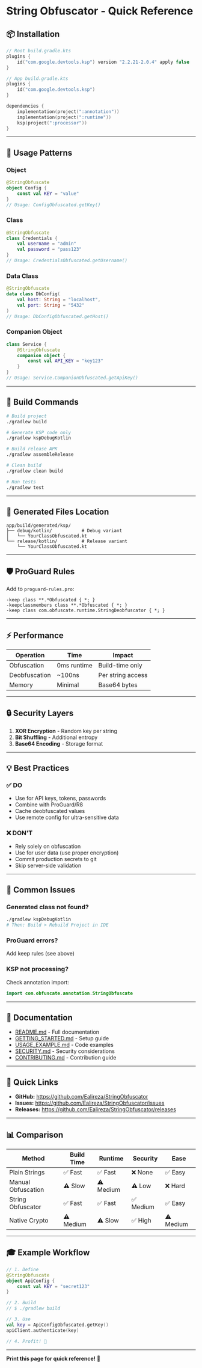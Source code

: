 # String Obfuscator - Quick Reference

## 📦 Installation

```kotlin
// Root build.gradle.kts
plugins {
    id("com.google.devtools.ksp") version "2.2.21-2.0.4" apply false
}

// App build.gradle.kts
plugins {
    id("com.google.devtools.ksp")
}

dependencies {
    implementation(project(":annotation"))
    implementation(project(":runtime"))
    ksp(project(":processor"))
}
```

---

## 🎯 Usage Patterns

### Object
```kotlin
@StringObfuscate
object Config {
    const val KEY = "value"
}
// Usage: ConfigObfuscated.getKey()
```

### Class
```kotlin
@StringObfuscate
class Credentials {
    val username = "admin"
    val password = "pass123"
}
// Usage: CredentialsObfuscated.getUsername()
```

### Data Class
```kotlin
@StringObfuscate
data class DbConfig(
    val host: String = "localhost",
    val port: String = "5432"
)
// Usage: DbConfigObfuscated.getHost()
```

### Companion Object
```kotlin
class Service {
    @StringObfuscate
    companion object {
        const val API_KEY = "key123"
    }
}
// Usage: Service.CompanionObfuscated.getApiKey()
```

---

## 🔧 Build Commands

```bash
# Build project
./gradlew build

# Generate KSP code only
./gradlew kspDebugKotlin

# Build release APK
./gradlew assembleRelease

# Clean build
./gradlew clean build

# Run tests
./gradlew test
```

---

## 📂 Generated Files Location

```
app/build/generated/ksp/
├── debug/kotlin/           # Debug variant
│   └── YourClassObfuscated.kt
└── release/kotlin/         # Release variant
    └── YourClassObfuscated.kt
```

---

## 🛡️ ProGuard Rules

Add to `proguard-rules.pro`:

```proguard
-keep class **.*Obfuscated { *; }
-keepclassmembers class **.*Obfuscated { *; }
-keep class com.obfuscate.runtime.StringDeobfuscator { *; }
```

---

## ⚡ Performance

| Operation | Time | Impact |
|-----------|------|--------|
| Obfuscation | 0ms runtime | Build-time only |
| Deobfuscation | ~100ns | Per string access |
| Memory | Minimal | Base64 bytes |

---

## 🔒 Security Layers

1. **XOR Encryption** - Random key per string
2. **Bit Shuffling** - Additional entropy
3. **Base64 Encoding** - Storage format

---

## 💡 Best Practices

### ✅ DO
- Use for API keys, tokens, passwords
- Combine with ProGuard/R8
- Cache deobfuscated values
- Use remote config for ultra-sensitive data

### ❌ DON'T
- Rely solely on obfuscation
- Use for user data (use proper encryption)
- Commit production secrets to git
- Skip server-side validation

---

## 🐛 Common Issues

### Generated class not found?
```bash
./gradlew kspDebugKotlin
# Then: Build > Rebuild Project in IDE
```

### ProGuard errors?
Add keep rules (see above)

### KSP not processing?
Check annotation import:
```kotlin
import com.obfuscate.annotation.StringObfuscate
```

---

## 📖 Documentation

- [README.md](README.md) - Full documentation
- [GETTING_STARTED.md](GETTING_STARTED.md) - Setup guide
- [USAGE_EXAMPLE.md](docs/USAGE_EXAMPLE.md) - Code examples
- [SECURITY.md](SECURITY.md) - Security considerations
- [CONTRIBUTING.md](CONTRIBUTING.md) - Contribution guide

---

## 🔗 Quick Links

- **GitHub:** https://github.com/Ealireza/StringObfuscator
- **Issues:** https://github.com/Ealireza/StringObfuscator/issues
- **Releases:** https://github.com/Ealireza/StringObfuscator/releases

---

## 📊 Comparison

| Method | Build Time | Runtime | Security | Ease |
|--------|-----------|---------|----------|------|
| Plain Strings | ✅ Fast | ✅ Fast | ❌ None | ✅ Easy |
| Manual Obfuscation | ⚠️ Slow | ⚠️ Medium | ⚠️ Low | ❌ Hard |
| String Obfuscator | ✅ Fast | ✅ Fast | ✅ Medium | ✅ Easy |
| Native Crypto | ⚠️ Medium | ⚠️ Slow | ✅ High | ⚠️ Medium |

---

## 🎓 Example Workflow

```kotlin
// 1. Define
@StringObfuscate
object ApiConfig {
    const val KEY = "secret123"
}

// 2. Build
// $ ./gradlew build

// 3. Use
val key = ApiConfigObfuscated.getKey()
apiClient.authenticate(key)

// 4. Profit! 🎉
```

---

**Print this page for quick reference!** 📄
